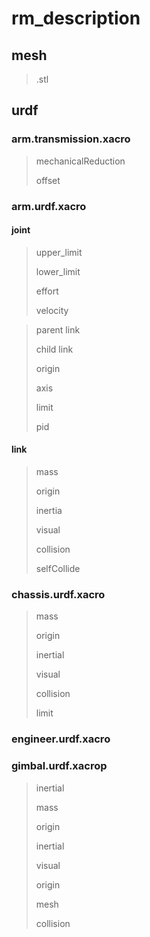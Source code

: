# rm_description

## mesh

> .stl

## urdf

### arm.transmission.xacro

> mechanicalReduction
>
> offset

### arm.urdf.xacro

#### joint

> upper_limit
>
> lower_limit
>
> effort
>
> velocity

> parent link 
>
> child link
>
> origin
>
> axis
>
> limit
>
> pid

#### link

> mass
>
> origin
>
> inertia
>
> visual
>
> collision
>
> selfCollide

#### 

### chassis.urdf.xacro

> mass
>
> origin
>
> inertial
>
> visual
>
> collision
>
> limit

### engineer.urdf.xacro

### gimbal.urdf.xacrop

> inertial
>
> mass
>
> origin
>
> inertial
>
> visual
>
> origin
>
> mesh
>
> collision